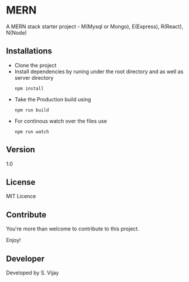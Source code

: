 # MERN
A MERN stack starter project - M(Mysql or Mongo), E(Express), R(React), N(Node)

## Installations

- Clone the project
- Install dependencies by runing under the root directory and as well as server directory
	```
	npm install
	```
- Take the Production build using
	```
	npm run build
	```
- For continous watch over the files use
	```
	npm run watch
	```

## Version

1.0

## License

MIT Licence

## Contribute

You're more than welcome to contribute to this project. 

Enjoy!


## Developer

Developed by S. Vijay

